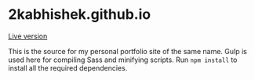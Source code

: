 # 2kabhishek.github.io

[Live version](https://2kabhishek.github.io)

This is the source for my personal portfolio site of the same name.
Gulp is used here for compiling Sass and minifying scripts.
Run `npm install` to install all the required dependencies.
